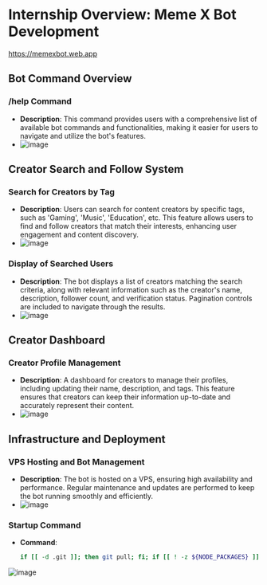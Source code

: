 # Internship Overview: Meme X Bot Development 
https://memexbot.web.app

## Bot Command Overview

### /help Command
- **Description**: This command provides users with a comprehensive list of available bot commands and functionalities, making it easier for users to navigate and utilize the bot's features.
- ![image](https://github.com/user-attachments/assets/d2c64603-79cc-41f1-9b7b-66036a892e56)

## Creator Search and Follow System

### Search for Creators by Tag
- **Description**: Users can search for content creators by specific tags, such as 'Gaming', 'Music', 'Education', etc. This feature allows users to find and follow creators that match their interests, enhancing user engagement and content discovery.
- ![image](https://github.com/user-attachments/assets/955e73aa-2a08-4f13-b749-d5ef44aea3e5)

### Display of Searched Users
- **Description**: The bot displays a list of creators matching the search criteria, along with relevant information such as the creator's name, description, follower count, and verification status. Pagination controls are included to navigate through the results.
- ![image](https://github.com/user-attachments/assets/c1e25da7-1a8e-4c02-9423-fa4172d94a27)

## Creator Dashboard

### Creator Profile Management
- **Description**: A dashboard for creators to manage their profiles, including updating their name, description, and tags. This feature ensures that creators can keep their information up-to-date and accurately represent their content.
- ![image](https://github.com/user-attachments/assets/13abcf2e-11bf-4c9b-bf71-989d3d8eb88d)

## Infrastructure and Deployment

### VPS Hosting and Bot Management
- **Description**: The bot is hosted on a VPS, ensuring high availability and performance. Regular maintenance and updates are performed to keep the bot running smoothly and efficiently.
- ![image](https://github.com/user-attachments/assets/848e5d4f-d628-4ff0-8ab0-8dec9ba169a1)

### Startup Command
- **Command**: 
  ```bash
  if [[ -d .git ]]; then git pull; fi; if [[ ! -z ${NODE_PACKAGES} ]]; then npm install ${NODE_PACKAGES}; fi; if [ -f /home/container/package.json ]; then npm install --production; fi; node --expose-gc /home/container/run.js

![image](https://github.com/user-attachments/assets/3c67c9fe-1c97-4f95-94a2-b198e95f113a)
